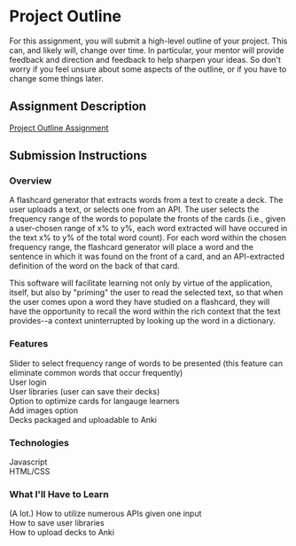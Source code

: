 # Project Outline
For this assignment, you will submit a high-level outline of your project. This can, and likely will, change over time. In particular, your mentor will provide feedback and direction and feedback to help sharpen your ideas. So don't worry if you feel unsure about some aspects of the outline, or if you have to change some things later.

## Assignment Description
[Project Outline Assignment](https://education.launchcode.org/liftoff/assignments/project-outline/)

## Submission Instructions

### Overview
A flashcard generator that extracts words from a text to create a deck. The user uploads a text, or selects one from an API. The user selects the frequency range of the words to populate the fronts of the cards (i.e., given a user-chosen range of x% to y%, each word extracted will have occured in the text x% to y% of the total word count). For each word within the chosen frequency range, the flashcard generator will place a word and the sentence in which it was found on the front of a card, and an API-extracted definition of the word on the back of that card.

This software will facilitate learning not only by virtue of the application, itself, but also by "priming" the user to read the selected text, so that when the user comes upon a word they have studied on a flashcard, they will have the opportunity to recall the word within the rich context that the text provides--a context uninterrupted by looking up the word in a dictionary.

### Features
Slider to select frequency range of words to be presented (this feature can eliminate common words that occur frequently)<br />
User login<br />
User libraries (user can save their decks)<br />
Option to optimize cards for langauge learners<br />
Add images option<br />
Decks packaged and uploadable to Anki<br />

### Technologies
Javascript<br />
HTML/CSS<br />

### What I'll Have to Learn
(A lot.)
How to utilize numerous APIs given one input<br />
How to save user libraries<br />
How to upload decks to Anki <br />

